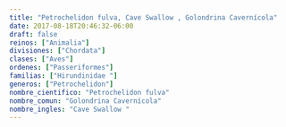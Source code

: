 ```yaml
---
title: "Petrochelidon fulva, Cave Swallow , Golondrina Cavernícola"
date: 2017-08-18T20:46:32-06:00
draft: false
reinos: ["Animalia"]
divisiones: ["Chordata"]
clases: ["Aves"]
ordenes: ["Passeriformes"]
familias: ["Hirundinidae "]
generos: ["Petrochelidon"]
nombre_cientifico: "Petrochelidon fulva"
nombre_comun: "Golondrina Cavernícola"
nombre_ingles: "Cave Swallow "
---
```

